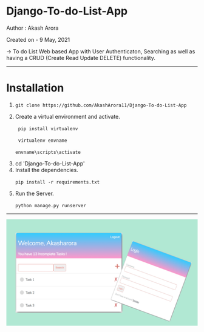 # Django-To-do-List-App

<p dir="auto">
Author : Akash Arora
</p>

<p dir="auto">
Created on - 9 May, 2021 
</p>

-> To do List Web based App with User Authenticaton, Searching as well as having a CRUD (Create Read Update DELETE) functionality.

---

<h1 align="left"> Installation</h1>
<ol dir="auto">
  <li>
      <p dir="auto">
          <code>git clone https://github.com/AkashArora11/Django-To-do-List-App</code>
      </p>
  </li>

<li>Create a virtual environment and activate.</li>
    <p dir="auto">
        <code> pip install virtualenv</code>
    </p>
    <p dir="auto">
        <code> virtualenv envname</code>
    </p>
    <p dir="auto">
        <code>envname\scripts\activate</code>
    </p>

<li>cd 'Django-To-do-List-App'</li>

<li>Install the dependencies.</li>
    <p dir="auto">
        <code>pip install -r requirements.txt</code>
    </p>

<li> Run the Server.</li>
<p dir="auto">
    <code>python manage.py runserver</code>
</p>
</ol>

---

<p dir="auto">
<img src="https://github.com/AkashArora11/Django-To-do-List-App/blob/master/To%20Do%20List%20App.png" alt="To Do List App.png" style="max-width: 100%;"></a>
</p>
